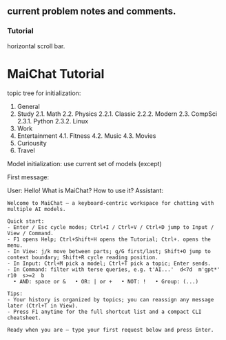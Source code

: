 ## current problem notes and comments.

### Tutorial

horizontal scroll bar.

# MaiChat Tutorial

topic tree for initialization:

1. General
2. Study
2.1. Math
2.2. Physics
2.2.1. Classic
2.2.2. Modern
2.3. CompSci
2.3.1. Python
2.3.2. Linux
3. Work
4. Entertainment
4.1. Fitness
4.2. Music
4.3. Movies
5. Curiousity
6. Travel

Model initialization:
use current set of models (except)

First message:

User: Hello! What is MaiChat? How to use it?
Assistant:
```
Welcome to MaiChat — a keyboard‑centric workspace for chatting with multiple AI models.

Quick start:
- Enter / Esc cycle modes; Ctrl+I / Ctrl+V / Ctrl+D jump to Input / View / Command.
- F1 opens Help; Ctrl+Shift+H opens the Tutorial; Ctrl+. opens the menu.
- In View: j/k move between parts; g/G first/last; Shift+O jump to context boundary; Shift+R cycle reading position.
- In Input: Ctrl+M pick a model; Ctrl+T pick a topic; Enter sends.
- In Command: filter with terse queries, e.g. t'AI...'  d<7d  m'gpt*'  r10  s>=2  b
  • AND: space or &   • OR: | or +   • NOT: !   • Group: (...)

Tips:
- Your history is organized by topics; you can reassign any message later (Ctrl+T in View).
- Press F1 anytime for the full shortcut list and a compact CLI cheatsheet.

Ready when you are — type your first request below and press Enter.
```